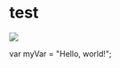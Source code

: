 # test
![](https://uploads.dailydot.com/2018/10/olli-the-polite-cat.jpg?q=65&auto=format&w=2270&ar=2:1&fit=crop)

var myVar = "Hello, world!";
